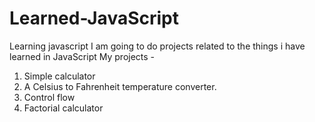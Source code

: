 # Learned-JavaScript
Learning javascript 
I am going to do projects related to the things i have learned in JavaScript
My projects -
1) Simple calculator
2) A Celsius to Fahrenheit temperature converter.
3) Control flow
4) Factorial calculator
